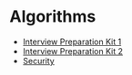 # Algorithms

- [Interview Preparation Kit 1](interview-preparation-kit-1/)
- [Interview Preparation Kit 2](interview-preparation-kit-2/)
- [Security](security/)
